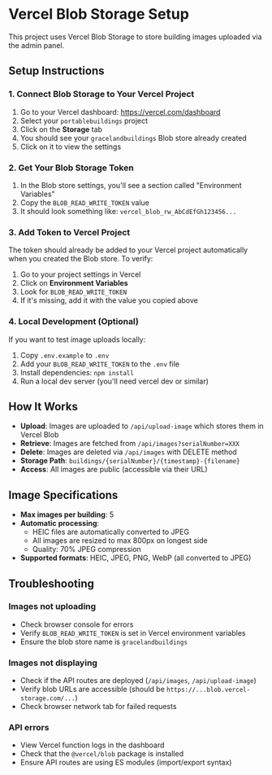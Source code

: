 # Vercel Blob Storage Setup

This project uses Vercel Blob Storage to store building images uploaded via the admin panel.

## Setup Instructions

### 1. Connect Blob Storage to Your Vercel Project

1. Go to your Vercel dashboard: https://vercel.com/dashboard
2. Select your `portablebuildings` project
3. Click on the **Storage** tab
4. You should see your `gracelandbuildings` Blob store already created
5. Click on it to view the settings

### 2. Get Your Blob Storage Token

1. In the Blob store settings, you'll see a section called "Environment Variables"
2. Copy the `BLOB_READ_WRITE_TOKEN` value
3. It should look something like: `vercel_blob_rw_AbCdEfGh123456...`

### 3. Add Token to Vercel Project

The token should already be added to your Vercel project automatically when you created the Blob store. To verify:

1. Go to your project settings in Vercel
2. Click on **Environment Variables**
3. Look for `BLOB_READ_WRITE_TOKEN`
4. If it's missing, add it with the value you copied above

### 4. Local Development (Optional)

If you want to test image uploads locally:

1. Copy `.env.example` to `.env`
2. Add your `BLOB_READ_WRITE_TOKEN` to the `.env` file
3. Install dependencies: `npm install`
4. Run a local dev server (you'll need vercel dev or similar)

## How It Works

- **Upload**: Images are uploaded to `/api/upload-image` which stores them in Vercel Blob
- **Retrieve**: Images are fetched from `/api/images?serialNumber=XXX`
- **Delete**: Images are deleted via `/api/images` with DELETE method
- **Storage Path**: `buildings/{serialNumber}/{timestamp}-{filename}`
- **Access**: All images are public (accessible via their URL)

## Image Specifications

- **Max images per building**: 5
- **Automatic processing**:
  - HEIC files are automatically converted to JPEG
  - All images are resized to max 800px on longest side
  - Quality: 70% JPEG compression
- **Supported formats**: HEIC, JPEG, PNG, WebP (all converted to JPEG)

## Troubleshooting

### Images not uploading
- Check browser console for errors
- Verify `BLOB_READ_WRITE_TOKEN` is set in Vercel environment variables
- Ensure the blob store name is `gracelandbuildings`

### Images not displaying
- Check if the API routes are deployed (`/api/images`, `/api/upload-image`)
- Verify blob URLs are accessible (should be `https://...blob.vercel-storage.com/...`)
- Check browser network tab for failed requests

### API errors
- View Vercel function logs in the dashboard
- Check that the `@vercel/blob` package is installed
- Ensure API routes are using ES modules (import/export syntax)
